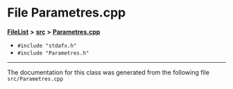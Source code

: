 

# File Parametres.cpp



[**FileList**](files.md) **>** [**src**](dir_68267d1309a1af8e8297ef4c3efbcdba.md) **>** [**Parametres.cpp**](Parametres_8cpp.md)





* `#include "stdafx.h"`
* `#include "Parametres.h"`


































































------------------------------
The documentation for this class was generated from the following file `src/Parametres.cpp`

